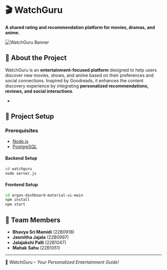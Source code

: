 # 🎬 WatchGuru

**A shared rating and recommendation platform for movies, dramas, and anime.**

![WatchGuru Banner](https://github.com/user-attachments/assets/39d71501-1183-4fe4-a65c-9d36816cddfc)  

## 🚀 About the Project
WatchGuru is an **entertainment-focused platform** designed to help users discover new movies, shows, and anime based on their preferences and social connections. Inspired by Goodreads, it enhances the content discovery experience by integrating **personalized recommendations, reviews, and social interactions**.

- 
## 🎯 Project Setup
### Prerequisites
- [Node.js](https://nodejs.org/en/)
- [PostgreSQL](https://www.postgresql.org/)

#### Backend Setup
```sh
cd watchguru
node server.js
```

#### Frontend Setup
```sh
cd argon-dashboard-material-ui-main
npm install
npm start
```

## 🎉 Team Members
- **Bhavya Sri Mamidi** (22B0918)
- **Jasmitha Jajala** (22B0997)
- **Jalajakshi Palli** (22B1047)
- **Mahak Sahu** (22B1051)

---
🚀 *WatchGuru – Your Personalized Entertainment Guide!*
